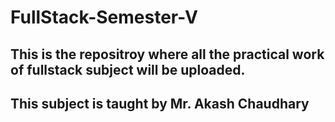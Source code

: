 # FullStack-Semester-V

## This is the repositroy where all the practical work of fullstack subject will be uploaded.
## This subject is taught by Mr. Akash Chaudhary
